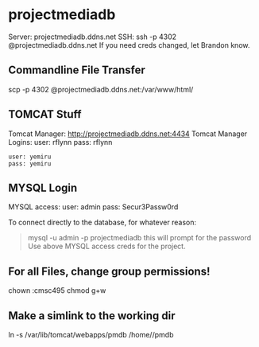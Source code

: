 # projectmediadb
Server: projectmediadb.ddns.net
SSH: ssh -p 4302 <user>@projectmediadb.ddns.net
If you need creds changed, let Brandon know.

## Commandline File Transfer ##
scp -p 4302 <file> <user>@projectmediadb.ddns.net:/var/www/html/<file>


## TOMCAT Stuff ##
Tomcat Manager: http://projectmediadb.ddns.net:4434
Tomcat Manager Logins:
	user: rflynn
	pass: rflynn
	
	user: yemiru
	pass: yemiru

## MYSQL Login ##
MYSQL access:
	user: admin
	pass: Secur3Passw0rd

To connect directly to the database, for whatever reason:
> mysql -u admin -p projectmediadb
	this will prompt for the password
Use above MYSQL access creds for the project.

## For all Files, change group permissions! ##
chown :cmsc495 <file>
chmod g+w <file>

## Make a simlink to the working dir ##
ln -s /var/lib/tomcat/webapps/pmdb /home/<user>/pmdb
